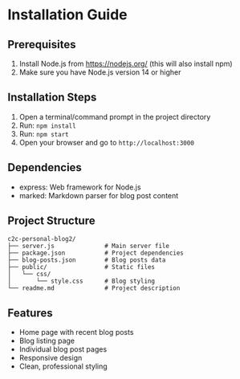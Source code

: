 # Installation Guide

## Prerequisites
1. Install Node.js from https://nodejs.org/ (this will also install npm)
2. Make sure you have Node.js version 14 or higher

## Installation Steps
1. Open a terminal/command prompt in the project directory
2. Run: `npm install`
3. Run: `npm start`
4. Open your browser and go to `http://localhost:3000`

## Dependencies
- express: Web framework for Node.js
- marked: Markdown parser for blog post content

## Project Structure
```
c2c-personal-blog2/
├── server.js              # Main server file
├── package.json           # Project dependencies
├── blog-posts.json        # Blog posts data
├── public/                # Static files
│   └── css/
│       └── style.css      # Blog styling
└── readme.md              # Project description
```

## Features
- Home page with recent blog posts
- Blog listing page
- Individual blog post pages
- Responsive design
- Clean, professional styling

